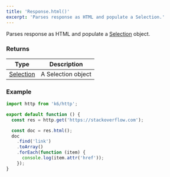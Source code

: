 ```yaml
---
title: 'Response.html()'
excerpt: 'Parses response as HTML and populate a Selection.'
---
```


Parses response as HTML and populate a [Selection](/javascript-api/k6-html/selection) object.

### Returns

| Type                                           | Description        |
| ---------------------------------------------- | ------------------ |
| [Selection](/javascript-api/k6-html/selection) | A Selection object |

### Example

<CodeGroup labels={[]}>

```javascript
import http from 'k6/http';

export default function () {
  const res = http.get('https://stackoverflow.com');

  const doc = res.html();
  doc
    .find('link')
    .toArray()
    .forEach(function (item) {
      console.log(item.attr('href'));
    });
}
```

</CodeGroup>
